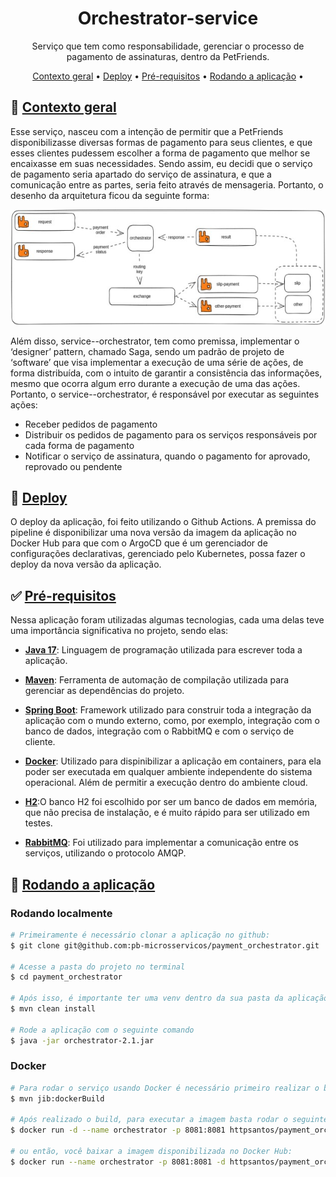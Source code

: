<h1 align="center">Orchestrator-service</h1>
<p align="center">Serviço que tem como responsabilidade, gerenciar o processo de pagamento de assinaturas, dentro da PetFriends.</p>

<p align="center">
 <a href="#contexto-geral">Contexto geral</a> •
 <a href="#deploy">Deploy</a> •
 <a href="#pre-requisitos">Pré-requisitos</a> •
 <a href="#rodando-a-api">Rodando a aplicação</a> •
</p>

## 📝 [Contexto geral](#-contexto-geral)
Esse serviço, nasceu com a intenção de permitir que a PetFriends disponibilizasse diversas formas de pagamento para seus clientes, e que esses clientes pudessem escolher a forma de pagamento que melhor se encaixasse em suas necessidades.
Sendo assim, eu decidi que o serviço de pagamento seria apartado do serviço de assinatura, e que a comunicação entre as partes, seria feito através de mensageria. Portanto, o desenho da arquitetura ficou da seguinte forma:  

<img width="663" align="center" alt="image" src="https://github.com/dev-rodrigues/arquitetura/blob/main/1.jpeg?raw=true">
<br/>
<br/>
Além disso, service--orchestrator, tem como premissa, implementar o ‘designer’ pattern, chamado Saga, sendo um padrão de projeto de ‘software’ que visa implementar a execução de uma série de ações, de forma distribuída, com o intuito de garantir a consistência das informações, mesmo que ocorra algum erro durante a execução de uma das ações.
Portanto, o service--orchestrator, é responsável por executar as seguintes ações:

- Receber pedidos de pagamento
- Distribuir os pedidos de pagamento para os serviços responsáveis por cada forma de pagamento
- Notificar o serviço de assinatura, quando o pagamento for aprovado, reprovado ou pendente

## :robot: [Deploy](#-deploy)
O deploy da aplicação, foi feito utilizando o Github Actions. 
A premissa do pipeline é disponibilizar uma nova versão da imagem da aplicação no Docker Hub para que com o ArgoCD que é um gerenciador de configurações declarativas, gerenciado pelo Kubernetes, possa fazer o deploy da nova versão da aplicação.

## ✅ [Pré-requisitos](#pre-requisitos)
Nessa aplicação foram utilizadas algumas tecnologias, cada uma delas teve uma importância significativa no projeto, sendo elas:

- [**Java 17**](https://www.oracle.com/java/technologies/javase/jdk17-archive-downloads.html): Linguagem de programação utilizada para escrever toda a aplicação.


- [**Maven**](https://maven.apache.org/download.cgi): Ferramenta de automação de compilação utilizada para gerenciar as dependências do projeto.


- [**Spring Boot**](https://spring.io/projects/spring-boot): Framework utilizado para construir toda a integração da aplicação com o mundo externo, como, por exemplo, integração com o banco de dados, integração com o RabbitMQ e com o serviço de cliente.


- [**Docker**](https://www.docker.com/): Utilizado para dispinibilizar a aplicação em containers, para ela poder ser executada em qualquer ambiente independente do sistema operacional. Além de permitir a
execução dentro do ambiente cloud.


- [**H2**](https://www.mongodb.com/home):O banco H2 foi escolhido por ser um banco de dados em memória, que não precisa de instalação, e é muito rápido para ser utilizado em testes.


- [**RabbitMQ**](https://www.rabbitmq.com/): Foi utilizado para implementar a comunicação entre os serviços, utilizando o protocolo AMQP.

## 🎲 [Rodando a aplicação](#rodando-a-api)

### Rodando localmente
```bash
# Primeiramente é necessário clonar a aplicação no github:
$ git clone git@github.com:pb-microsservicos/payment_orchestrator.git

# Acesse a pasta do projeto no terminal
$ cd payment_orchestrator

# Após isso, é importante ter uma venv dentro da sua pasta da aplicação
$ mvn clean install 

# Rode a aplicação com o seguinte comando
$ java -jar orchestrator-2.1.jar
```

### Docker
```bash
# Para rodar o serviço usando Docker é necessário primeiro realizar o build da imagem com o seguinte comando:
$ mvn jib:dockerBuild

# Após realizado o build, para executar a imagem basta rodar o seguinte comando:
$ docker run -d --name orchestrator -p 8081:8081 httpsantos/payment_orchestrator

# ou então, você baixar a imagem disponibilizada no Docker Hub:
$ docker run --name orchestrator -p 8081:8081 -d httpsantos/payment_orchestrator:2.4
```

